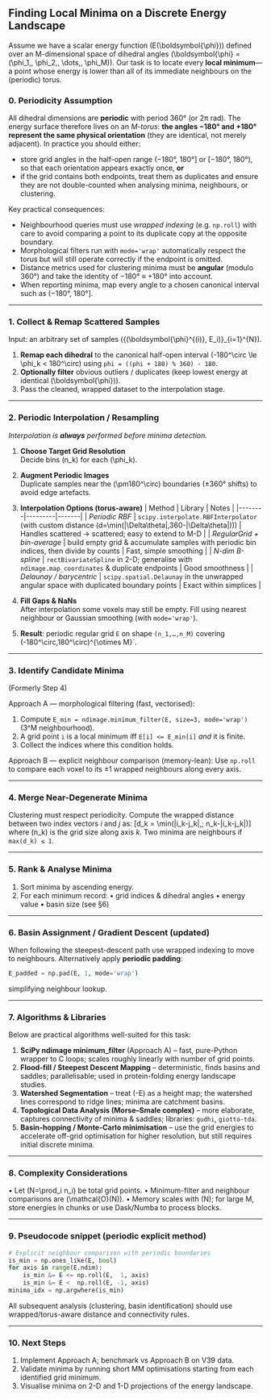 ## Finding Local Minima on a Discrete Energy Landscape

Assume we have a scalar energy function
\(E(\boldsymbol{\phi})\) defined over an M-dimensional space of dihedral angles
\(\boldsymbol{\phi} = (\phi_1,\, \phi_2,\, \dots,\, \phi_M)\).
Our task is to locate every **local minimum**—a point whose energy is lower
than all of its immediate neighbours on the (periodic) torus.

### 0. Periodicity Assumption  
All dihedral dimensions are **periodic** with period 360° (or 2π rad).  The
energy surface therefore lives on an *M-torus*: **the angles −180° and +180°
represent the same physical orientation** (they are identical, not merely
adjacent).  In practice you should either:
* store grid angles in the half-open range (−180°, 180°] or [−180°, 180°), so
  that each orientation appears exactly once, **or**
* if the grid contains both endpoints, treat them as duplicates and ensure they
  are not double-counted when analysing minima, neighbours, or clustering.

Key practical consequences:
* Neighbourhood queries must use *wrapped indexing* (e.g. `np.roll`) with care
  to avoid comparing a point to its duplicate copy at the opposite boundary.
* Morphological filters run with `mode='wrap'` automatically respect the torus
  but will still operate correctly if the endpoint is omitted.
* Distance metrics used for clustering minima must be **angular** (modulo 360°)
  and take the identity of −180° ≡ +180° into account.
* When reporting minima, map every angle to a chosen canonical interval such as
  (−180°, 180°].

---

### 1. Collect & Remap Scattered Samples  
Input: an arbitrary set of samples \(\{(\boldsymbol{\phi}^{(i)}, E_i)\}_{i=1}^{N}\).

1. **Remap each dihedral** to the canonical half-open interval
   \(-180^\circ \le \phi_k < 180^\circ\) using
   `phi = ((phi + 180) % 360) - 180`.
2. **Optionally filter** obvious outliers / duplicates (keep lowest energy at
   identical \(\boldsymbol{\phi}\)).
3. Pass the cleaned, wrapped dataset to the interpolation stage.

---

### 2. Periodic Interpolation / Resampling
*Interpolation is **always** performed before minima detection.*

1. **Choose Target Grid Resolution**  
   Decide bins \(n_k\) for each \(\phi_k\).


2. **Augment Periodic Images**  
   Duplicate samples near the \(\pm180^\circ\) boundaries (±360° shifts) to
   avoid edge artefacts.

3. **Interpolation Options (torus-aware)**
   | Method | Library | Notes |
   |--------|---------|-------|
   | *Periodic RBF* | `scipy.interpolate.RBFInterpolator` (with custom
   distance \(d=\min(|\Delta\theta|,360-|\Delta\theta|)\)) | Handles scattered → scattered; easy to extend to M-D |
   | *RegularGrid + bin-average* | build empty grid & accumulate samples with
   periodic bin indices, then divide by counts | Fast, simple smoothing |
   | *N-dim B-spline* | `rectBivariateSpline` in 2-D; generalise with
   `ndimage.map_coordinates` & duplicate endpoints | Good smoothness |
   | *Delaunay / barycentric* | `scipy.spatial.Delaunay` in the unwrapped
   angular space with duplicated boundary points | Exact within simplices |

4. **Fill Gaps & NaNs**  
   After interpolation some voxels may still be empty.  Fill using nearest
   neighbour or Gaussian smoothing (with `mode='wrap'`).

5. **Result**: periodic regular grid `E` on shape `(n_1,…,n_M)` covering
   \(-180^\circ,180^\circ)^{\otimes M}`.

---

### 3. Identify Candidate Minima
(Formerly Step 4)

Approach A — morphological filtering (fast, vectorised):
1. Compute `E_min = ndimage.minimum_filter(E, size=3, mode='wrap')` (3^M neighbourhood).
2. A grid point `i` is a local minimum iff `E[i] <= E_min[i]` *and* it is finite.
3. Collect the indices where this condition holds.

Approach B — explicit neighbour comparison (memory-lean):
Use `np.roll` to compare each voxel to its ±1 wrapped neighbours along every axis.

---

### 4. Merge Near-Degenerate Minima
Clustering must respect periodicity.  Compute the wrapped distance between two
index vectors *i* and *j* as:
\[d_k = \min(|i_k-j_k|,\; n_k-|i_k-j_k|)\]
where \(n_k\) is the grid size along axis *k*.  Two minima are neighbours if
`max(d_k) ≤ 1`.

---

### 5. Rank & Analyse Minima
1. Sort minima by ascending energy.
2. For each minimum record:
   • grid indices & dihedral angles
   • energy value
   • basin size (see §6)

---

### 6. Basin Assignment / Gradient Descent (updated)
When following the steepest-descent path use wrapped indexing to move to
neighbours.  Alternatively apply **periodic padding**:
```python
E_padded = np.pad(E, 1, mode='wrap')
```
simplifying neighbour lookup.

---

### 7. Algorithms & Libraries
Below are practical algorithms well-suited for this task:

1. **SciPy ndimage minimum_filter** (Approach A) – fast, pure-Python wrapper to
   C loops; scales roughly linearly with number of grid points.
2. **Flood-fill / Steepest Descent Mapping** – deterministic, finds basins and
   saddles; parallelisable; used in protein-folding energy landscape studies.
3. **Watershed Segmentation** – treat \(-E\) as a height map; the watershed
   lines correspond to ridge lines; minima are catchment basins.
4. **Topological Data Analysis (Morse–Smale complex)** – more elaborate,
   captures connectivity of minima & saddles; libraries: `gudhi`, `giotto-tda`.
5. **Basin-hopping / Monte-Carlo minimisation** – use the grid energies to
   accelerate off-grid optimisation for higher resolution, but still requires
   initial discrete minima.

---

### 8. Complexity Considerations
• Let \(N=\prod_i n_i\) be total grid points.
• Minimum-filter and neighbour comparisons are \(\mathcal{O}(N)\).
• Memory scales with \(N\); for large M, store energies in chunks or use
  Dask/Numba to process blocks.

---

### 9. Pseudocode snippet (periodic explicit method)
```python
# Explicit neighbour comparison with periodic boundaries
is_min = np.ones_like(E, bool)
for axis in range(E.ndim):
    is_min &= E <= np.roll(E,  1, axis)
    is_min &= E <  np.roll(E, -1, axis)
minima_idx = np.argwhere(is_min)
```

All subsequent analysis (clustering, basin identification) should use
wrapped/torus-aware distance and connectivity rules.

---

### 10. Next Steps
1. Implement Approach A; benchmark vs Approach B on V39 data.
2. Validate minima by running short MM optimisations starting from each
   identified grid minimum.
3. Visualise minima on 2-D and 1-D projections of the energy landscape.


